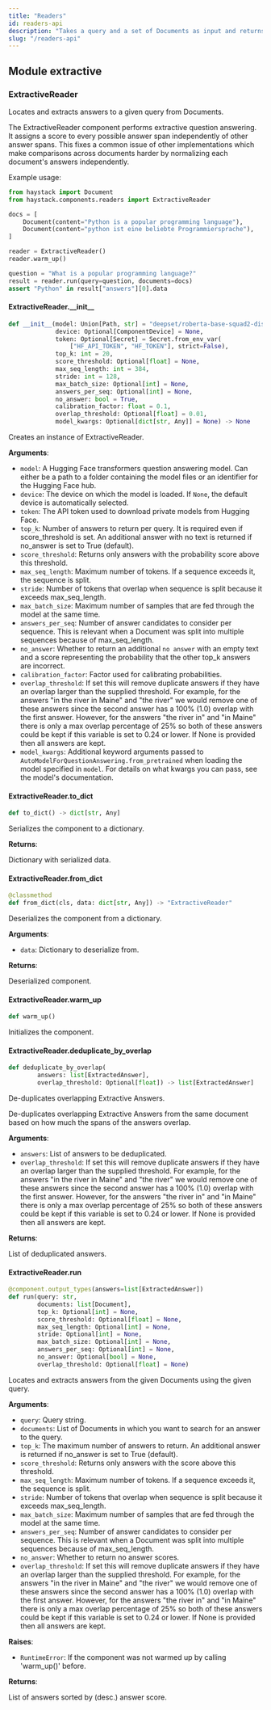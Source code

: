 ```yaml
---
title: "Readers"
id: readers-api
description: "Takes a query and a set of Documents as input and returns ExtractedAnswers by selecting a text span within the Documents."
slug: "/readers-api"
---
```


<a id="extractive"></a>

## Module extractive

<a id="extractive.ExtractiveReader"></a>

### ExtractiveReader

Locates and extracts answers to a given query from Documents.

The ExtractiveReader component performs extractive question answering.
It assigns a score to every possible answer span independently of other answer spans.
This fixes a common issue of other implementations which make comparisons across documents harder by normalizing
each document's answers independently.

Example usage:
```python
from haystack import Document
from haystack.components.readers import ExtractiveReader

docs = [
    Document(content="Python is a popular programming language"),
    Document(content="python ist eine beliebte Programmiersprache"),
]

reader = ExtractiveReader()
reader.warm_up()

question = "What is a popular programming language?"
result = reader.run(query=question, documents=docs)
assert "Python" in result["answers"][0].data
```

<a id="extractive.ExtractiveReader.__init__"></a>

#### ExtractiveReader.\_\_init\_\_

```python
def __init__(model: Union[Path, str] = "deepset/roberta-base-squad2-distilled",
             device: Optional[ComponentDevice] = None,
             token: Optional[Secret] = Secret.from_env_var(
                 ["HF_API_TOKEN", "HF_TOKEN"], strict=False),
             top_k: int = 20,
             score_threshold: Optional[float] = None,
             max_seq_length: int = 384,
             stride: int = 128,
             max_batch_size: Optional[int] = None,
             answers_per_seq: Optional[int] = None,
             no_answer: bool = True,
             calibration_factor: float = 0.1,
             overlap_threshold: Optional[float] = 0.01,
             model_kwargs: Optional[dict[str, Any]] = None) -> None
```

Creates an instance of ExtractiveReader.

**Arguments**:

- `model`: A Hugging Face transformers question answering model.
Can either be a path to a folder containing the model files or an identifier for the Hugging Face hub.
- `device`: The device on which the model is loaded. If `None`, the default device is automatically selected.
- `token`: The API token used to download private models from Hugging Face.
- `top_k`: Number of answers to return per query. It is required even if score_threshold is set.
An additional answer with no text is returned if no_answer is set to True (default).
- `score_threshold`: Returns only answers with the probability score above this threshold.
- `max_seq_length`: Maximum number of tokens. If a sequence exceeds it, the sequence is split.
- `stride`: Number of tokens that overlap when sequence is split because it exceeds max_seq_length.
- `max_batch_size`: Maximum number of samples that are fed through the model at the same time.
- `answers_per_seq`: Number of answer candidates to consider per sequence.
This is relevant when a Document was split into multiple sequences because of max_seq_length.
- `no_answer`: Whether to return an additional `no answer` with an empty text and a score representing the
probability that the other top_k answers are incorrect.
- `calibration_factor`: Factor used for calibrating probabilities.
- `overlap_threshold`: If set this will remove duplicate answers if they have an overlap larger than the
supplied threshold. For example, for the answers "in the river in Maine" and "the river" we would remove
one of these answers since the second answer has a 100% (1.0) overlap with the first answer.
However, for the answers "the river in" and "in Maine" there is only a max overlap percentage of 25% so
both of these answers could be kept if this variable is set to 0.24 or lower.
If None is provided then all answers are kept.
- `model_kwargs`: Additional keyword arguments passed to `AutoModelForQuestionAnswering.from_pretrained`
when loading the model specified in `model`. For details on what kwargs you can pass,
see the model's documentation.

<a id="extractive.ExtractiveReader.to_dict"></a>

#### ExtractiveReader.to\_dict

```python
def to_dict() -> dict[str, Any]
```

Serializes the component to a dictionary.

**Returns**:

Dictionary with serialized data.

<a id="extractive.ExtractiveReader.from_dict"></a>

#### ExtractiveReader.from\_dict

```python
@classmethod
def from_dict(cls, data: dict[str, Any]) -> "ExtractiveReader"
```

Deserializes the component from a dictionary.

**Arguments**:

- `data`: Dictionary to deserialize from.

**Returns**:

Deserialized component.

<a id="extractive.ExtractiveReader.warm_up"></a>

#### ExtractiveReader.warm\_up

```python
def warm_up()
```

Initializes the component.

<a id="extractive.ExtractiveReader.deduplicate_by_overlap"></a>

#### ExtractiveReader.deduplicate\_by\_overlap

```python
def deduplicate_by_overlap(
        answers: list[ExtractedAnswer],
        overlap_threshold: Optional[float]) -> list[ExtractedAnswer]
```

De-duplicates overlapping Extractive Answers.

De-duplicates overlapping Extractive Answers from the same document based on how much the spans of the
answers overlap.

**Arguments**:

- `answers`: List of answers to be deduplicated.
- `overlap_threshold`: If set this will remove duplicate answers if they have an overlap larger than the
supplied threshold. For example, for the answers "in the river in Maine" and "the river" we would remove
one of these answers since the second answer has a 100% (1.0) overlap with the first answer.
However, for the answers "the river in" and "in Maine" there is only a max overlap percentage of 25% so
both of these answers could be kept if this variable is set to 0.24 or lower.
If None is provided then all answers are kept.

**Returns**:

List of deduplicated answers.

<a id="extractive.ExtractiveReader.run"></a>

#### ExtractiveReader.run

```python
@component.output_types(answers=list[ExtractedAnswer])
def run(query: str,
        documents: list[Document],
        top_k: Optional[int] = None,
        score_threshold: Optional[float] = None,
        max_seq_length: Optional[int] = None,
        stride: Optional[int] = None,
        max_batch_size: Optional[int] = None,
        answers_per_seq: Optional[int] = None,
        no_answer: Optional[bool] = None,
        overlap_threshold: Optional[float] = None)
```

Locates and extracts answers from the given Documents using the given query.

**Arguments**:

- `query`: Query string.
- `documents`: List of Documents in which you want to search for an answer to the query.
- `top_k`: The maximum number of answers to return.
An additional answer is returned if no_answer is set to True (default).
- `score_threshold`: Returns only answers with the score above this threshold.
- `max_seq_length`: Maximum number of tokens. If a sequence exceeds it, the sequence is split.
- `stride`: Number of tokens that overlap when sequence is split because it exceeds max_seq_length.
- `max_batch_size`: Maximum number of samples that are fed through the model at the same time.
- `answers_per_seq`: Number of answer candidates to consider per sequence.
This is relevant when a Document was split into multiple sequences because of max_seq_length.
- `no_answer`: Whether to return no answer scores.
- `overlap_threshold`: If set this will remove duplicate answers if they have an overlap larger than the
supplied threshold. For example, for the answers "in the river in Maine" and "the river" we would remove
one of these answers since the second answer has a 100% (1.0) overlap with the first answer.
However, for the answers "the river in" and "in Maine" there is only a max overlap percentage of 25% so
both of these answers could be kept if this variable is set to 0.24 or lower.
If None is provided then all answers are kept.

**Raises**:

- `RuntimeError`: If the component was not warmed up by calling 'warm_up()' before.

**Returns**:

List of answers sorted by (desc.) answer score.
